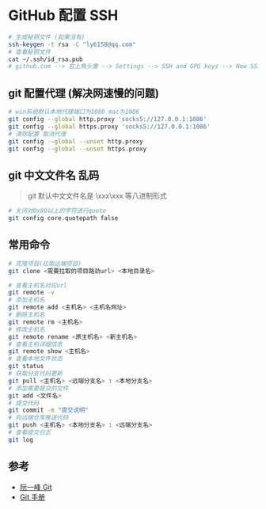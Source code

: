 # GitHub 配置 SSH

```bash
# 生成秘钥文件 (如果没有)
ssh-keygen -t rsa -C "ly6158@qq.com"
# 查看秘钥文件
cat ~/.ssh/id_rsa.pub
# github.com --> 右上角头像 --> Settings --> SSH and GPG keys --> New SSH key
```

## git 配置代理 (解决网速慢的问题)

```bash
# win系统默认本地代理端口为1080 mac为1086
git config --global http.proxy 'socks5://127.0.0.1:1086'
git config --global https.proxy 'socks5://127.0.0.1:1086'
# 清除配置 取消代理
git config --global --unset http.proxy
git config --global --unset https.proxy
```

## git 中文文件名 乱码

> git 默认中文文件名是 \xxx\xxx 等八进制形式

```bash
# 关闭对0x80以上的字符进行quote
git config core.quotepath false
```

## 常用命令

```bash
# 克隆项目(拉取远端项目)
git clone <需要拉取的项目路劲url> <本地目录名>

# 查看主机名对应url
git remote -v
# 添加主机名
git remote add <主机名> <主机名网址>
# 删除主机名
git remote rm <主机名>
# 修改主机名
git remote rename <原主机名> <新主机名>
# 查看主机详细信息
git remote show <主机名>
# 查看本地文件状态
git status
# 获取分支代码更新
git pull <主机名> <远端分支名> : <本地分支名>
# 添加需要提交的文件
git add <文件名>
# 提交代码
git commit -m "提交说明"
# 向远端仓库推送代码
git push <主机名> <本地分支名> : <远端分支名>
# 查看提交日志
git log
```

## 参考

- [阮一峰 Git](http://www.ruanyifeng.com/blog/2014/06/git_remote.html)
- [Git 手册](https://git-scm.com/book/zh/v2/)
